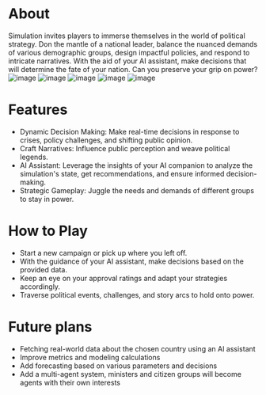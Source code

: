 # About 
Simulation invites players to immerse themselves in the world of political strategy. Don the mantle of a national leader, balance the nuanced demands of various demographic groups, design impactful policies, and respond to intricate narratives. With the aid of your AI assistant, make decisions that will determine the fate of your nation. Can you preserve your grip on power?
![image](https://github.com/davletovb/simulation-app/assets/43503037/61f09b9a-19b1-4f8c-b859-53de9e6d0d6c)
![image](https://github.com/davletovb/simulation-app/assets/43503037/96307140-7530-4d15-8687-ba99ad96dac7)
![image](https://github.com/davletovb/simulation-app/assets/43503037/486f4531-394c-4353-aec1-f6463341b37c)
![image](https://github.com/davletovb/simulation-app/assets/43503037/7f343e21-4ae3-410c-baff-7f796b589872)
![image](https://github.com/davletovb/simulation-app/assets/43503037/ab0aa3df-de17-467e-a3af-a1fb4283c957)

# Features
- Dynamic Decision Making: Make real-time decisions in response to crises, policy challenges, and shifting public opinion.
- Craft Narratives: Influence public perception and weave political legends.
- AI Assistant: Leverage the insights of your AI companion to analyze the simulation's state, get recommendations, and ensure informed decision-making.
- Strategic Gameplay: Juggle the needs and demands of different groups to stay in power.

# How to Play
- Start a new campaign or pick up where you left off.
- With the guidance of your AI assistant, make decisions based on the provided data.
- Keep an eye on your approval ratings and adapt your strategies accordingly.
- Traverse political events, challenges, and story arcs to hold onto power.

# Future plans
- Fetching real-world data about the chosen country using an AI assistant
- Improve metrics and modeling calculations
- Add forecasting based on various parameters and decisions
- Add a multi-agent system, ministers and citizen groups will become agents with their own interests
